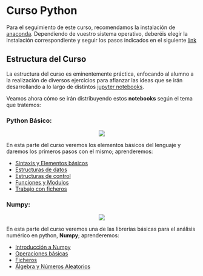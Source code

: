# Curso Python

Para el seguimiento de este curso, recomendamos la instalación de [anaconda](https://www.anaconda.com/).
Dependiendo de vuestro sistema operativo, deberéis elegir la instalación correspondiente y seguir los pasos indicados en el siguiente [link](https://docs.anaconda.com/anaconda/install/)

## Estructura del Curso

La estructura del curso es eminentemente práctica, enfocando al alumno a la realización de diversos ejercicios para afianzar las ideas que se irán desarrollando a lo largo de distintos [jupyter notebooks](https://jupyter.org/).

Veamos ahora cómo se irán distribuyendo estos **notebooks** según el tema que tratemos:

### **Python Básico:** 

<div align="center">
   <a href="https://github.com/AfiQuants/Curso_Python/tree/main/1.%20Python_Basico/">
   <img src="https://3.bp.blogspot.com/-I-pXRG4ijSA/XYGcA9iILII/AAAAAAAACVg/HHB9ROtp1mUpkCTCKkjB_froP1dWbTmIACK4BGAYYCw/s1600/introToPython1.webp">
   </a>
</div>

En esta parte del curso veremos los elementos básicos del lenguaje y daremos los primeros pasos con el mismo; aprenderemos:

   * [Sintaxis y Elementos básicos](1.%20Python_Basico/1.Sintaxis%20y%20elementos%20basicos.ipynb)
   * [Estructuras de datos](1.%20Python_Basico/2.Estructuras%20de%20datos.ipynb)
   * [Estructuras de control](1.%20Python_Basico/3.Estructuras%20de%20control.ipynb)
   * [Funciones y Modulos](1.%20Python_Basico/4.Funciones%20y%20modulos.ipynb)
   * [Trabajo con ficheros](1.%20Python_Basico/5.Trabajo%20con%20ficheros.ipynb)
    
### **Numpy:** 

<div align="center">
   <a href="https://github.com/AfiQuants/Curso_Python/tree/main/2.%20Numpy/">
   <img src="https://miro.medium.com/max/10944/1*VsLoTh0u7dUgmk7socqO-A.jpeg">
   </a>
</div>

En esta parte del curso veremos una de las librerías básicas para el análisis numérico en python, **Numpy**; aprenderemos:

   * [Introducción a Numpy](2.%20Numpy/1.%20La%20base%20de%20NumPy%20-%20ndarray.ipynb)
   * [Operaciones básicas](2.%20Numpy/2.%20Operaciones%20sobre%20ndarrays.ipynb)
   * [Ficheros](2.%20Numpy/3.%20Entrada%20y%20salida%20de%20ficheros.ipynb)
   * [Álgebra y Números Aleatorios](2.%20Numpy/4.%20Álgebra%20lineal%20y%20generación%20de%20numeros%20aleatorios.ipynb)
    
